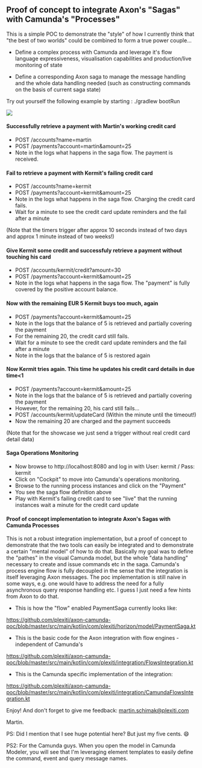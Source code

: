 ## Proof of concept to integrate Axon's "Sagas" with Camunda's "Processes"

This is a simple POC to demonstrate the "style" of how I currently think that "the best 
of two worlds" could be combined to form a true power couple...

- Define a complex process with Camunda and leverage it's flow language expressiveness,
visualisation capabilities and production/live monitoring of state

- Define a corresponding Axon saga to manage the message handling and the whole data 
handling needed (such as constructing commands on the basis of current saga state)

Try out yourself the following example by starting : ./gradlew bootRun

<img src="https://raw.githubusercontent.com/plexiti/axon-camunda-poc/master/src/main/resources/com/plexiti/horizon/model/PaymentSaga.svg?sanitize=true"></img>

#### Successfully retrieve a payment with Martin's working credit card

- POST /accounts?name=martin
- POST /payments?account=martin&amount=25
- Note in the logs what happens in the saga flow. The payment is received.

#### Fail to retrieve a payment with Kermit's failing credit card

- POST /accounts?name=kermit
- POST /payments?account=kermit&amount=25
- Note in the logs what happens in the saga flow. Charging the credit card fails.
- Wait for a minute to see the credit card update reminders and the fail after a minute 

(Note that the timers trigger after approx 10 seconds instead of two days and approx 1 minute instead of two weeks!)

#### Give Kermit some credit and successfuly retrieve a payment without touching his card

- POST /accounts/kermit/credit?amount=30
- POST /payments?account=kermit&amount=25
- Note in the logs what happens in the saga flow. The "payment" is fully covered by the positive account balance.

#### Now with the remaining EUR 5 Kermit buys too much, again

- POST /payments?account=kermit&amount=25
- Note in the logs that the balance of 5 is retrieved and partially covering the payment
- For the remaining 20, the credit card still fails.
- Wait for a minute to see the credit card update reminders and the fail after a minute 
- Note in the logs that the balance of 5 is restored again

#### Now Kermit tries again. This time he updates his credit card details in due time<1

- POST /payments?account=kermit&amount=25
- Note in the logs that the balance of 5 is retrieved and partially covering the payment
- However, for the remaining 20, his card still fails...
- POST /accounts/kermit/updateCard (Within the minute until the timeout!)
- Now the remaining 20 are charged and the payment succeeds

(Note that for the showcase we just send a trigger without real credit card detail data)

#### Saga Operations Monitoring

- Now browse to http://localhost:8080 and log in with User: kermit / Pass: kermit
- Click on "Cockpit" to move into Camunda's operations monitoring.
- Browse to the running process instances and click on the "Payment" 
- You see the saga flow definition above
- Play with Kermit's failing credit card to see "live" that the running instances wait a minute for the credit card update

#### Proof of concept implementation to integrate Axon's Sagas with Camunda Processes

This is not a robust integration implementation, but a proof of concept to demonstrate
that the two tools can easily be integrated and to demonstrate a certain "mental model"
of how to do that. Basically my goal was to define the "pathes" in the visual Camunda model,
but the whole "data handling" necessary to create and issue commands etc in the saga.
Camunda's process engine flow is fully decoupled in the sense that the integration is 
itself leveraging Axon messages. The poc implementation is still naive in some ways, e.g.
one would have to address the need for a fully asynchronous query response handling etc.
I guess I just need a few hints from Axon to do that.

- This is how the "flow" enabled PaymentSaga currently looks like: 

https://github.com/plexiti/axon-camunda-poc/blob/master/src/main/kotlin/com/plexiti/horizon/model/PaymentSaga.kt

- This is the basic code for the Axon integration with flow engines - independent of Camunda's

https://github.com/plexiti/axon-camunda-poc/blob/master/src/main/kotlin/com/plexiti/integration/FlowsIntegration.kt

- This is the Camunda specific implementation of the integration:

https://github.com/plexiti/axon-camunda-poc/blob/master/src/main/kotlin/com/plexiti/integration/CamundaFlowsIntegration.kt

Enjoy! And don't forget to give me feedback: martin.schimak@plexiti.com

Martin.

PS: Did I mention that I see huge potential here? But just my five cents. :smile:

PS2: For the Camunda guys. When you open the model in Camunda Modeler, you will see that I'm leveraging element templates
to easily define the command, event and query message names.
